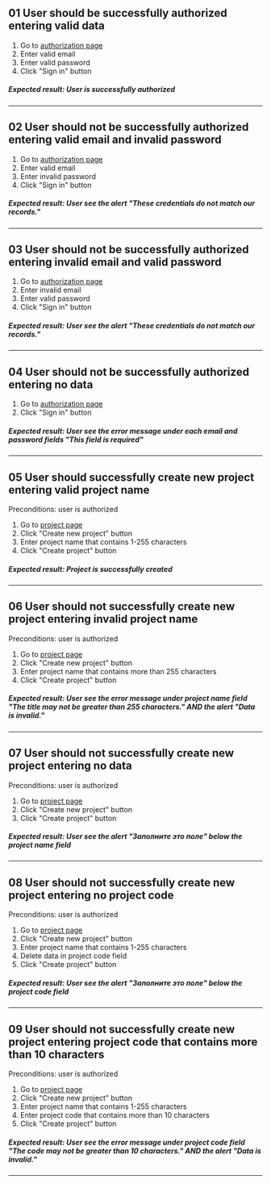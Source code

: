 ## 01 User should be successfully authorized entering valid data

1. Go to [authorization page](https://app.qase.io/login) 
2. Enter valid email
3. Enter valid password
4. Click "Sign in" button

##### Expected result: User is successfully authorized 

-----
## 02 User should not be successfully authorized entering valid email and invalid password

1. Go to [authorization page](https://app.qase.io/login) 
2. Enter valid email
3. Enter invalid password
4. Click "Sign in" button
##### Expected result: User see the alert "These credentials do not match our records."

-----
## 03 User should not be successfully authorized entering invalid email and valid password

1. Go to [authorization page](https://app.qase.io/login) 
2. Enter invalid email
3. Enter valid password
4. Click "Sign in" button
##### Expected result: User see the alert "These credentials do not match our records."

---
## 04 User should not be successfully authorized entering no data

1. Go to [authorization page](https://app.qase.io/login) 
2. Click "Sign in" button
##### Expected result: User see the error message under each email and password fields "This field is required"

---
## 05 User should successfully create new project entering valid project name
Preconditions: user is authorized

1. Go to [project page](https://app.qase.io/projects)
2. Click "Create new project" button
3. Enter project name that contains 1-255 characters
4. Click "Create project" button
##### Expected result: Project is successfully created

---
## 06 User should not successfully create new project entering invalid project name
Preconditions: user is authorized

1. Go to [project page](https://app.qase.io/projects)
2. Click "Create new project" button
3. Enter project name that contains more than 255 characters
4. Click "Create project" button
##### Expected result: User see the error message under project name field "The title may not be greater than 255 characters." *AND* the alert "Data is invalid."

---
## 07 User should not successfully create new project entering no data
Preconditions: user is authorized

1. Go to [project page](https://app.qase.io/projects)
2. Click "Create new project" button
3. Click "Create project" button
##### Expected result: User see the alert "Заполните это поле" below the project name field

---
## 08 User should not successfully create new project entering no project code
Preconditions: user is authorized

1. Go to [project page](https://app.qase.io/projects)
2. Click "Create new project" button
3. Enter project name that contains 1-255 characters
4. Delete data in project code field
5. Click "Create project" button
##### Expected result: User see the alert "Заполните это поле" below the project code field

---
## 09 User should not successfully create new project entering project code that contains more than 10 characters
Preconditions: user is authorized

1. Go to [project page](https://app.qase.io/projects)
2. Click "Create new project" button
3. Enter project name that contains 1-255 characters
4. Enter project code that contains more than 10 characters
5. Click "Create project" button
##### Expected result: User see the error message under project code field "The code may not be greater than 10 characters." *AND* the alert "Data is invalid."

---
